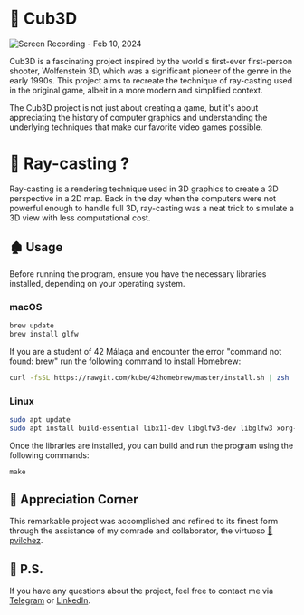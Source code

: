 # 🧊 Cub3D

![Screen Recording - Feb 10, 2024](https://github.com/BredyByte/cub3d/assets/81176650/62caeeeb-18d1-46e9-a188-019cf8f778e8)

Cub3D is a fascinating project inspired by the world's first-ever first-person shooter, Wolfenstein 3D, which was a significant pioneer of the genre in the early 1990s. This project aims to recreate the technique of ray-casting used in the original game, albeit in a more modern and simplified context.

The Cub3D project is not just about creating a game, but it's about appreciating the history of computer graphics and understanding the underlying techniques that make our favorite video games possible.

# 🤨 Ray-casting ?
Ray-casting is a rendering technique used in 3D graphics to create a 3D perspective in a 2D map. Back in the day when the computers were not powerful enough to handle full 3D, ray-casting was a neat trick to simulate a 3D view with less computational cost.

## 🏚 Usage
Before running the program, ensure you have the necessary libraries installed, depending on your operating system.

### macOS

```bash
brew update
brew install glfw
```

If you are a student of 42 Málaga and encounter the error "command not found: brew" run the following command to install Homebrew:
```bash
curl -fsSL https://rawgit.com/kube/42homebrew/master/install.sh | zsh
```

### Linux

```bash
sudo apt update
sudo apt install build-essential libx11-dev libglfw3-dev libglfw3 xorg-dev
```

Once the libraries are installed, you can build and run the program using the following commands:

```
make
```

## 🙏 **Appreciation Corner**
   This remarkable project was accomplished and refined to its finest form through the assistance of my comrade and collaborator, the virtuoso [🧮 pvilchez](https://github.com/pablovilchez).

## 📝 P.S.
   If you have any questions about the project, feel free to contact me via [Telegram](https://t.me/Davyd_y_punto) or [LinkedIn](https://www.linkedin.com/in/davyd-bredykhin-1u961/).
